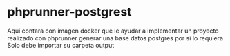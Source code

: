 # phprunner-postgrest
Aqui contara con imagen docker que le ayudar a implementar un proyecto realizado con phprunner generar una base datos postgres por si lo requiera
Solo debe importar su carpeta output 
